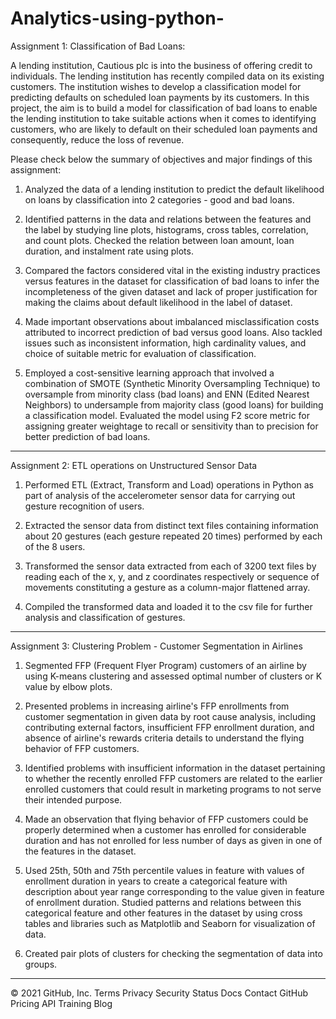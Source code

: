 # Analytics-using-python-

Assignment 1: Classification of Bad Loans:

A lending institution, Cautious plc is into the business of offering credit to individuals. The lending institution has recently compiled data on its existing customers. The institution wishes to develop a classification model for predicting defaults on scheduled loan payments by its customers. In this project, the aim is to build a model for classification of bad loans to enable the lending institution to take suitable actions when it comes to identifying customers, who are likely to default on their scheduled loan payments and consequently, reduce the loss of revenue.

Please check below the summary of objectives and major findings of this assignment:

1. Analyzed the data of a lending institution to predict the default likelihood on loans by classification into 2 categories - good and bad loans.

2. Identified patterns in the data and relations between the features and the label by studying line plots, histograms, cross tables, correlation, and count plots. Checked the relation between loan amount, loan duration, and instalment rate using plots.

3. Compared the factors considered vital in the existing industry practices versus features in the dataset for classification of bad loans to infer the incompleteness of the given dataset and lack of proper justification for making the claims about default likelihood in the label of dataset.

4. Made important observations about imbalanced misclassification costs attributed to incorrect prediction of bad versus good loans. Also tackled issues such as inconsistent information, high cardinality values, and choice of suitable metric for evaluation of classification.

5. Employed a cost-sensitive learning approach that involved a combination of SMOTE (Synthetic Minority Oversampling Technique) to oversample from minority class (bad loans) and ENN (Edited Nearest Neighbors) to undersample from majority class (good loans) for building a classification model. Evaluated the model using F2 score metric for assigning greater weightage to recall or sensitivity than to precision for better prediction of bad loans.

*****************************************************************************************************************************************************************************

Assignment 2: ETL operations on Unstructured Sensor Data 

1. Performed ETL (Extract, Transform and Load) operations in Python as part of analysis of the accelerometer sensor data for carrying out gesture recognition of users.  

2. Extracted the sensor data from distinct text files containing information about 20 gestures (each gesture repeated 20 times) performed by each of the 8 users. 

3. Transformed the sensor data extracted from each of 3200 text files by reading each of the x, y, and z coordinates respectively or sequence of movements constituting a gesture as a column-major flattened array. 

4. Compiled the transformed data and loaded it to the csv file for further analysis and classification of gestures. 

*****************************************************************************************************************************************************************************

Assignment 3: Clustering Problem - Customer Segmentation in Airlines

1. Segmented FFP (Frequent Flyer Program) customers of an airline by using K-means clustering and assessed optimal number of clusters or K value by elbow plots. 

2. Presented problems in increasing airline's FFP enrollments from customer segmentation in given data by root cause analysis, including contributing external factors, insufficient FFP enrollment duration, and absence of airline's rewards criteria details to understand the flying behavior of FFP customers. 

3. Identified problems with insufficient information in the dataset pertaining to whether the recently enrolled FFP customers are related to the earlier enrolled customers that could result in marketing programs to not serve their intended purpose. 

4. Made an observation that flying behavior of FFP customers could be properly determined when a customer has enrolled for considerable duration and has not enrolled for less number of days as given in one of the features in the dataset.  

5. Used 25th, 50th and 75th percentile values in feature with values of enrollment duration in years to create a categorical feature with description about year range corresponding to the value given in feature of enrollment duration. Studied patterns and relations between this categorical feature and other features in the dataset 
by using cross tables and libraries such as Matplotlib and Seaborn for visualization of data. 

6. Created pair plots of clusters for checking the segmentation of data into groups.

******************************************************************************************************************************************************************************

© 2021 GitHub, Inc.
Terms
Privacy
Security
Status
Docs
Contact GitHub
Pricing
API
Training
Blog
